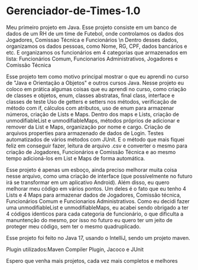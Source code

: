 # Gerenciador-de-Times-1.0
Meu primeiro projeto em Java. Esse projeto consiste em um banco de dados de um RH de um time de Futebol, onde controlamos os dados dos Jogadores, Comissao Técnica e Funcionários \n
Dentro desses dados, organizamos os dados pessoas, como Nome, RG, CPF, dados bancários e etc. E organizamos os funcionários em 4 categorias que armazenados em lista: Funcionários Comum, Funcionarios Administrativos, Jogadores e Comissão Técnica

Esse projeto tem como motivo principal mostrar o que eu aprendi no curso de "Java e Orientação a Objetos" e outros cursos Java.
Nesse projeto eu coloco em prática algumas coisas que eu aprendi no curso, como criação de classes e objetos, enum, classes abstratas, final class, interface e classes de teste
Uso de getters e setters nos métodos, verificação de método com if, cálculos com atributos, uso de enum para armazenar números, criação de Lists e Maps.
Dentro dos maps e Lists, criação de unmodifiableList e unmodifiableMaps, métodos próprios de adicionar e remover da List e Maps, organização por nome e cargo.
Criação de arquivos properties para armazenado de dados de Login.
Testes automatizados de vários métodos com JUnit.
E o método que mais fiquei feliz em conseguir fazer, leitura de arquivo .csv e converter o mesmo para criação de Jogadores, Funcionários e Comissão Técnica e ao mesmo tempo adicioná-los em List e Maps de forma automática.

Esse projeto é apenas um esboço, ainda preciso melhorar muita coisa nesse arquivo, como uma criação de interface (que possívelmente no futuro irá se transformar em um aplicativo Android).
Além disso, eu quero melhorar meu código em vários pontos. Um deles é o fato que eu tenho 4 Lists e 4 Maps para armazenar dados de Jogadores, Comissão técnica, Funcionários Comum e Funcionarios Administrativos.
Como eu decidi fazer uma unmodifiableList e unmodifiableMaps, eu acabei sendo obrigado a ter 4 códigos identicos para cada categoria de funcionário, o que dificulta a manuntenção do mesmo, por isso no futuro eu quero ter um jeito de proteger meu código, sem ter o mesmo quadruplicado.

Esse projeto foi feito no Java 17, usando o IntelliJ, sendo um projeto maven.

Plugin utilizados:Maven Compiler Plugin, Jacoco e JUnit

Espero que venha mais projetos, cada vez mais completos e melhores
